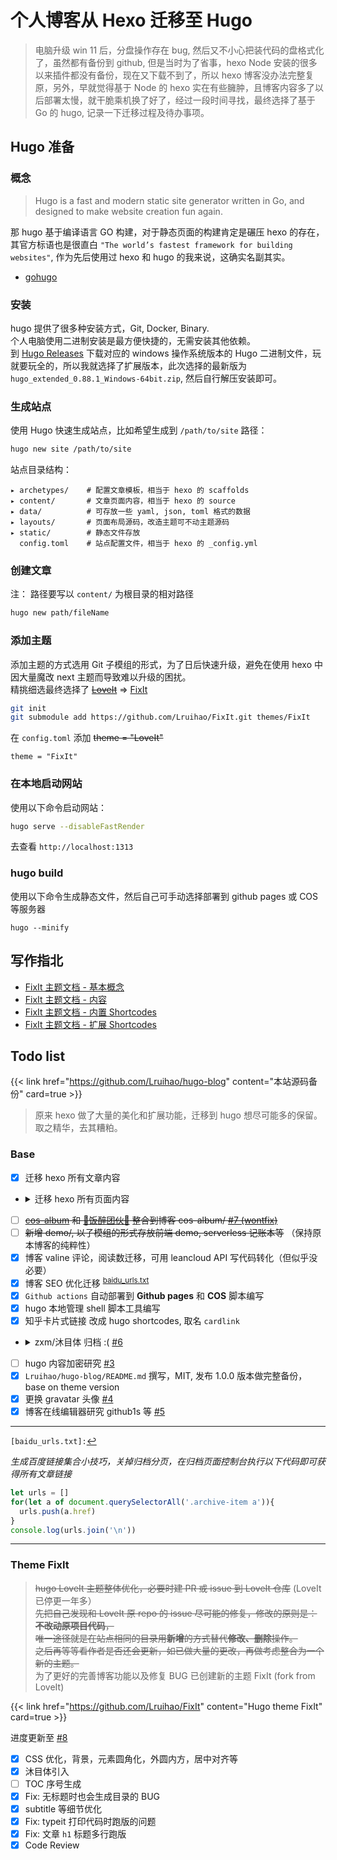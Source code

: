 # 个人博客从 Hexo 迁移至 Hugo


> 电脑升级 win 11 后，分盘操作存在 bug, 然后又不小心把装代码的盘格式化了，虽然都有备份到 github, 但是当时为了省事，hexo Node 安装的很多以来插件都没有备份，现在又下载不到了，所以 hexo 博客没办法完整复原，另外，早就觉得基于 Node 的 hexo 实在有些臃肿，且博客内容多了以后部署太慢，就干脆乘机换了好了，经过一段时间寻找，最终选择了基于 Go 的 hugo, 记录一下迁移过程及待办事项。

<!--more-->
## Hugo 准备

### 概念
> Hugo is a fast and modern static site generator written in Go, and designed to make website creation fun again.

那 hugo 基于编译语言 GO 构建，对于静态页面的构建肯定是碾压 hexo 的存在，其官方标语也是很直白 `"The world’s fastest framework for building websites"`, 作为先后使用过 hexo 和 hugo 的我来说，这确实名副其实。

- [gohugo](https://gohugo.io)

### 安装
hugo 提供了很多种安装方式，Git, Docker, Binary.  
个人电脑使用二进制安装是最方便快捷的，无需安装其他依赖。  
到 [Hugo Releases](https://github.com/gohugoio/hugo/releases) 下载对应的 windows 操作系统版本的 Hugo 二进制文件，玩就要玩全的，所以我就选择了扩展版本，此次选择的最新版为 `hugo_extended_0.88.1_Windows-64bit.zip`, 然后自行解压安装即可。

### 生成站点
使用 Hugo 快速生成站点，比如希望生成到 `/path/to/site` 路径：
```bash
hugo new site /path/to/site
```
站点目录结构：  

    ▸ archetypes/    # 配置文章模板，相当于 hexo 的 scaffolds
    ▸ content/       # 文章页面内容，相当于 hexo 的 source
    ▸ data/          # 可存放一些 yaml, json, toml 格式的数据
    ▸ layouts/       # 页面布局源码，改造主题可不动主题源码
    ▸ static/        # 静态文件存放
      config.toml    # 站点配置文件，相当于 hexo 的 _config.yml

### 创建文章
注： 路径要写以 `content/` 为根目录的相对路径   
```bash
hugo new path/fileName
```
### 添加主题
添加主题的方式选用 Git 子模组的形式，为了日后快速升级，避免在使用 hexo 中因大量魔改 next 主题而导致难以升级的困扰。  
精挑细选最终选择了 ~~[LoveIt](https://github.com/dillonzq/LoveIt)~~ => [FixIt](https://github.com/Lruihao/FixIt)
```bash
git init
git submodule add https://github.com/Lruihao/FixIt.git themes/FixIt
```
在 `config.toml` 添加 ~~theme = "LoveIt"~~
```
theme = "FixIt"
```

### 在本地启动网站
使用以下命令启动网站：
```bash
hugo serve --disableFastRender
```
去查看 `http://localhost:1313`

### hugo build
使用以下命令生成静态文件，然后自己可手动选择部署到 github pages 或 COS 等服务器
```
hugo --minify
```

## 写作指北
- [FixIt 主题文档 - 基本概念](https://fixit.lruihao.cn/zh-cn/theme-documentation-basics)
- [FixIt 主题文档 - 内容](https://fixit.lruihao.cn/zh-cn/theme-documentation-content/)
- [FixIt 主题文档 - 内置 Shortcodes](https://fixit.lruihao.cn/zh-cn/theme-documentation-built-in-shortcodes/)
- [FixIt 主题文档 - 扩展 Shortcodes](https://fixit.lruihao.cn/zh-cn/theme-documentation-extended-shortcodes/)

## Todo list
{{< link href="https://github.com/Lruihao/hugo-blog" content="本站源码备份" card=true >}}

> 原来 hexo 做了大量的美化和扩展功能，迁移到 hugo 想尽可能多的保留。取之精华，去其糟粕。

### Base
- [X] 迁移 hexo 所有文章内容
- <details>
  <summary><i class="far fa-check-square fa-fw"></i>迁移 hexo 所有页面内容</summary>

  - [x] 留言页面
  - [x] 网友打赏支持页面，整合到留言页面
  - [x] 重写关于页面，一切从简
  - [x] 友情链接页面
  - [ ] ~~重写 404 页面~~
  - [x] 站点时间和不蒜子计数改到 hello-world 页面

</details>

- [ ] ~~[cos-album](https://img.lruihao.cn) 和 [🍚饭醉团伙🍷](https://sz.journey.lruihao.cn) 整合到博客 cos-album/ [#7 (wontfix)](https://github.com/Lruihao/hugo-blog/issues/7)~~
- [ ] ~~新增 demo/, 以子模组的形式存放前端 demo, serverless 记账本等~~ （保持原本博客的纯粹性）
- [x] 博客 valine 评论，阅读数迁移，可用 leancloud API 写代码转化（但似乎没必要）
- [x] 博客 SEO 优化迁移 <sup>[baidu_urls.txt](#seo-ref)</sup><a id="seo"></a>
- [X] `Github actions` 自动部署到 **Github pages** 和 **COS** 脚本编写
- [x] hugo 本地管理 shell 脚本工具编写
- [X] 知乎卡片式链接 改成 hugo shortcodes, 取名 `cardlink`
- <details>
  <summary><i class="far fa-check-square fa-fw"></i>zxm/沐目体 归档 :( <a href="https://github.com/Lruihao/hugo-blog/issues/6" target="_blank" rel="noopener noreffer">#6</a></summary>

  - [x] 安装 沐目体
  - [x] 压缩 沐目体 fontspider
  - [x] 沐目体 post 修订
  - [x] typyit 配合 随机诗词和网易云热评 API
  - [x] 实时预览功能 base on Vuejs
  - [x] [恋爱叙事体] `love` 归档
  - [x] [光] 归档

</details>

- [ ] hugo 内容加密研究 [#3](https://github.com/Lruihao/hugo-blog/issues/3)
- [x] `Lruihao/hugo-blog/README.md` 撰写，MIT, 发布 1.0.0 版本做完整备份，base on theme version
- [x] 更换 gravatar 头像 [#4](https://github.com/Lruihao/hugo-blog/issues/4)
- [x] 博客在线编辑器研究 github1s 等 [#5](https://github.com/Lruihao/hugo-blog/issues/5)

---
<a id="seo-ref"></a>`[baidu_urls.txt]:`[↩︎](#seo)

*生成百度链接集合小技巧，关掉归档分页，在归档页面控制台执行以下代码即可获得所有文章链接*
```javascript
let urls = []
for(let a of document.querySelectorAll('.archive-item a')){
  urls.push(a.href)
}
console.log(urls.join('\n'))
```
---

### Theme FixIt
> ~~hugo LoveIt 主题整体优化，必要时建 PR 或 issue 到 LoveIt 仓库~~ (LoveIt 已停更一年多）  
> ~~先把自己发现和 LoveIt 原 repo 的 issue 尽可能的修复，修改的原则是：**不改动原项目代码**，~~  
> ~~唯一途径就是在站点相同的目录用**新增**的方式替代**修改、删除**操作。~~  
> ~~之后再等等看作者是否还会更新，如已做大量的更改，再做考虑整合为一个新的主题。~~  
> 为了更好的完善博客功能以及修复 BUG 已创建新的主题 FixIt (fork from LoveIt)

{{< link href="https://github.com/Lruihao/FixIt" content="Hugo theme FixIt" card=true >}}

进度更新至 [#8](https://github.com/Lruihao/hugo-blog/issues/8)

- [x] CSS 优化，背景，元素圆角化，外圆内方，居中对齐等
- [x] 沐目体引入
- [ ] TOC 序号生成
- [x] Fix: 无标题时也会生成目录的 BUG
- [x] subtitle 等细节优化
- [x] Fix: typeit 打印代码时跑版的问题
- [x] Fix: 文章 `h1` 标题多行跑版
- [x] Code Review
